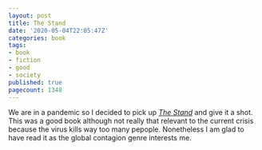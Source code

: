 ```yaml
---
layout: post
title: The Stand
date: '2020-05-04T22:05:47Z'
categories: book
tags:
- book
- fiction
- good
- society
published: true 
pagecount: 1348
---
```


We are in a pandemic so I decided to pick up [*The Stand*][book-amaz] and give it a shot. This was
a good book although not really that relevant to the current crisis because the virus kills way too
many pepople. Nonetheless I am glad to have read it as the global contagion genre interests me.


[book-amaz]:      https://www.amazon.com/Stand-Stephen-King-ebook/dp/B001C4NXKM
